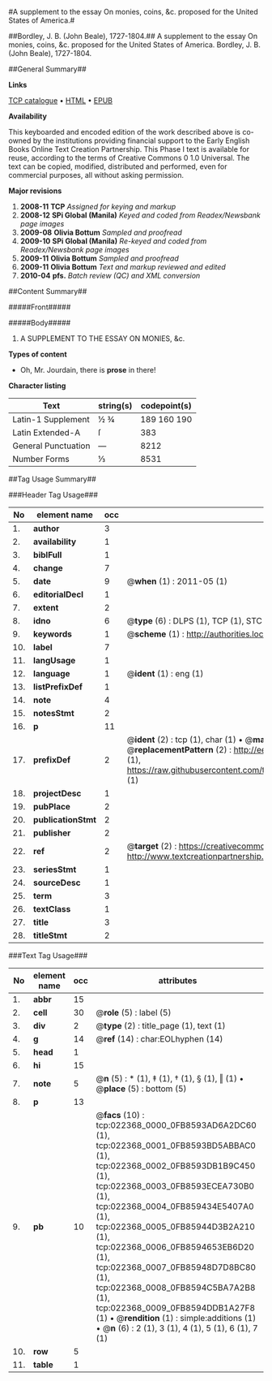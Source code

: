 #A supplement to the essay On monies, coins, &c. proposed for the United States of America.#

##Bordley, J. B. (John Beale), 1727-1804.##
A supplement to the essay On monies, coins, &c. proposed for the United States of America.
Bordley, J. B. (John Beale), 1727-1804.

##General Summary##

**Links**

[TCP catalogue](http://www.ota.ox.ac.uk/tcp/)  • 
[HTML](http://tei.it.ox.ac.uk/tcp/Texts-HTML/free/N17/N17317.html)  • 
[EPUB](http://tei.it.ox.ac.uk/tcp/Texts-EPUB/free/N17/N17317.epub)

**Availability**

This keyboarded and encoded edition of the
	       work described above is co-owned by the institutions
	       providing financial support to the Early English Books
	       Online Text Creation Partnership. This Phase I text is
	       available for reuse, according to the terms of Creative
	       Commons 0 1.0 Universal. The text can be copied,
	       modified, distributed and performed, even for
	       commercial purposes, all without asking permission.

**Major revisions**

1. __2008-11__ __TCP__ *Assigned for keying and markup*
1. __2008-12__ __SPi Global (Manila)__ *Keyed and coded from Readex/Newsbank page images*
1. __2009-08__ __Olivia Bottum__ *Sampled and proofread*
1. __2009-10__ __SPi Global (Manila)__ *Re-keyed and coded from Readex/Newsbank page images*
1. __2009-11__ __Olivia Bottum__ *Sampled and proofread*
1. __2009-11__ __Olivia Bottum__ *Text and markup reviewed and edited*
1. __2010-04__ __pfs.__ *Batch review (QC) and XML conversion*

##Content Summary##

#####Front#####

#####Body#####

1. A SUPPLEMENT TO THE ESSAY ON MONIES, &c.

**Types of content**

  * Oh, Mr. Jourdain, there is **prose** in there!

**Character listing**


|Text|string(s)|codepoint(s)|
|---|---|---|
|Latin-1 Supplement|½ ¾|189 160 190|
|Latin Extended-A|ſ|383|
|General Punctuation|—|8212|
|Number Forms|⅓|8531|

##Tag Usage Summary##

###Header Tag Usage###

|No|element name|occ|attributes|
|---|---|---|---|
|1.|__author__|3||
|2.|__availability__|1||
|3.|__biblFull__|1||
|4.|__change__|7||
|5.|__date__|9| @__when__ (1) : 2011-05 (1)|
|6.|__editorialDecl__|1||
|7.|__extent__|2||
|8.|__idno__|6| @__type__ (6) : DLPS (1), TCP (1), STC (1), NOTIS (1), IMAGE-SET (1), EVANS-CITATION (1)|
|9.|__keywords__|1| @__scheme__ (1) : http://authorities.loc.gov/ (1)|
|10.|__label__|7||
|11.|__langUsage__|1||
|12.|__language__|1| @__ident__ (1) : eng (1)|
|13.|__listPrefixDef__|1||
|14.|__note__|4||
|15.|__notesStmt__|2||
|16.|__p__|11||
|17.|__prefixDef__|2| @__ident__ (2) : tcp (1), char (1)  •  @__matchPattern__ (2) : ([0-9\-]+):([0-9IVX]+) (1), (.+) (1)  •  @__replacementPattern__ (2) : http://eebo.chadwyck.com/downloadtiff?vid=$1&page=$2 (1), https://raw.githubusercontent.com/textcreationpartnership/Texts/master/tcpchars.xml#$1 (1)|
|18.|__projectDesc__|1||
|19.|__pubPlace__|2||
|20.|__publicationStmt__|2||
|21.|__publisher__|2||
|22.|__ref__|2| @__target__ (2) : https://creativecommons.org/publicdomain/zero/1.0/ (1), http://www.textcreationpartnership.org/docs/. (1)|
|23.|__seriesStmt__|1||
|24.|__sourceDesc__|1||
|25.|__term__|3||
|26.|__textClass__|1||
|27.|__title__|3||
|28.|__titleStmt__|2||


###Text Tag Usage###

|No|element name|occ|attributes|
|---|---|---|---|
|1.|__abbr__|15||
|2.|__cell__|30| @__role__ (5) : label (5)|
|3.|__div__|2| @__type__ (2) : title_page (1), text (1)|
|4.|__g__|14| @__ref__ (14) : char:EOLhyphen (14)|
|5.|__head__|1||
|6.|__hi__|15||
|7.|__note__|5| @__n__ (5) : * (1), ‡ (1), † (1), § (1), ‖ (1)  •  @__place__ (5) : bottom (5)|
|8.|__p__|13||
|9.|__pb__|10| @__facs__ (10) : tcp:022368_0000_0FB8593AD6A2DC60 (1), tcp:022368_0001_0FB8593BD5ABBAC0 (1), tcp:022368_0002_0FB8593DB1B9C450 (1), tcp:022368_0003_0FB8593ECEA730B0 (1), tcp:022368_0004_0FB859434E5407A0 (1), tcp:022368_0005_0FB85944D3B2A210 (1), tcp:022368_0006_0FB8594653EB6D20 (1), tcp:022368_0007_0FB85948D7D8BC80 (1), tcp:022368_0008_0FB8594C5BA7A2B8 (1), tcp:022368_0009_0FB8594DDB1A27F8 (1)  •  @__rendition__ (1) : simple:additions (1)  •  @__n__ (6) : 2 (1), 3 (1), 4 (1), 5 (1), 6 (1), 7 (1)|
|10.|__row__|5||
|11.|__table__|1||
